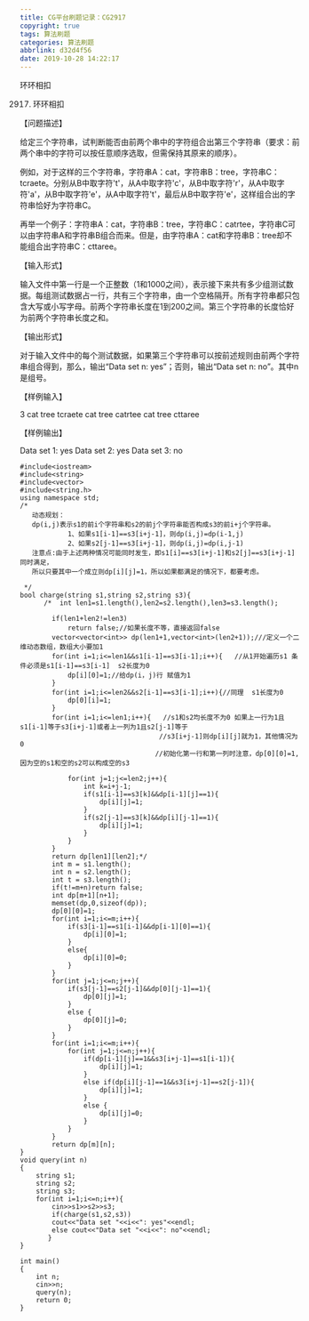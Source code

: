 ```yaml
---
title: CG平台刷题记录：CG2917
copyright: true
tags: 算法刷题
categories: 算法刷题
abbrlink: d32d4f56
date: 2019-10-28 14:22:17
---
```

环环相扣
<!--more-->
2917. 环环相扣

【问题描述】

给定三个字符串，试判断能否由前两个串中的字符组合出第三个字符串（要求：前两个串中的字符可以按任意顺序选取，但需保持其原来的顺序）。

例如，对于这样的三个字符串，字符串A：cat，字符串B：tree，字符串C：tcraete。分别从B中取字符't'，从A中取字符'c'，从B中取字符'r'，从A中取字符'a'，从B中取字符'e'，从A中取字符't'，最后从B中取字符'e'，这样组合出的字符串恰好为字符串C。

再举一个例子：字符串A：cat，字符串B：tree，字符串C：catrtee，字符串C可以由字符串A和字符串B组合而来。但是，由字符串A：cat和字符串B：tree却不能组合出字符串C：cttaree。

【输入形式】

输入文件中第一行是一个正整数（1和1000之间），表示接下来共有多少组测试数据。每组测试数据占一行，共有三个字符串，由一个空格隔开。所有字符串都只包含大写或小写字母。前两个字符串长度在1到200之间。第三个字符串的长度恰好为前两个字符串长度之和。

【输出形式】

对于输入文件中的每个测试数据，如果第三个字符串可以按前述规则由前两个字符串组合得到，那么，输出“Data set n: yes”；否则，输出“Data set n: no”。其中n是组号。

【样例输入】

3
cat tree tcraete
cat tree catrtee
cat tree cttaree

【样例输出】

Data set 1: yes
Data set 2: yes
Data set 3: no

```
#include<iostream>
#include<string>
#include<vector>
#include<string.h>
using namespace std;
/*
   动态规划： 
   dp(i,j)表示s1的前i个字符串和s2的前j个字符串能否构成s3的前i+j个字符串。
            1、如果s1[i-1]==s3[i+j-1]，则dp(i,j)=dp(i-1,j)
            2、如果s2[j-1]==s3[i+j-1]，则dp(i,j)=dp(i,j-1)
   注意点:由于上述两种情况可能同时发生，即s1[i]==s3[i+j-1]和s2[j]==s3[i+j-1]同时满足，
   所以只要其中一个成立则dp[i][j]=1，所以如果都满足的情况下，都要考虑。
 
 */
bool charge(string s1,string s2,string s3){
      /*  int len1=s1.length(),len2=s2.length(),len3=s3.length();
        
        if(len1+len2!=len3)
		    return false;//如果长度不等，直接返回false 
        vector<vector<int>> dp(len1+1,vector<int>(len2+1));///定义一个二维动态数组，数组大小要加1 
        for(int i=1;i<=len1&&s1[i-1]==s3[i-1];i++){   //从1开始遍历s1 条件必须是s1[i-1]==s3[i-1]  s2长度为0 
            dp[i][0]=1;//给dp(i，j)行 赋值为1 
        }
        for(int i=1;i<=len2&&s2[i-1]==s3[i-1];i++){//同理  s1长度为0 
            dp[0][i]=1;
        }
        for(int i=1;i<=len1;i++){   //s1和s2均长度不为0 如果上一行为1且s1[i-1]等于s3[i+j-1]或者上一列为1且s2[j-1]等于
		                           //s3[i+j-1]则dp[i][j]就为1，其他情况为0
                                  //初始化第一行和第一列时注意，dp[0][0]=1,因为空的s1和空的s2可以构成空的s3

            for(int j=1;j<=len2;j++){
                int k=i+j-1;
                if(s1[i-1]==s3[k]&&dp[i-1][j]==1){
                    dp[i][j]=1;
                }
                if(s2[j-1]==s3[k]&&dp[i][j-1]==1){
                    dp[i][j]=1;
                }
            }
        }
        return dp[len1][len2];*/
        int m = s1.length();
        int n = s2.length();
        int t = s3.length();
        if(t!=m+n)return false;
        int dp[m+1][n+1];
        memset(dp,0,sizeof(dp));
        dp[0][0]=1;
        for(int i=1;i<=m;i++){
            if(s3[i-1]==s1[i-1]&&dp[i-1][0]==1){
                dp[i][0]=1;
            }
            else{
                dp[i][0]=0;
            }
        }
        for(int j=1;j<=n;j++){
            if(s3[j-1]==s2[j-1]&&dp[0][j-1]==1){
                dp[0][j]=1;
            }
            else {
                dp[0][j]=0;
            }
        }
        for(int i=1;i<=m;i++){
            for(int j=1;j<=n;j++){
                if(dp[i-1][j]==1&&s3[i+j-1]==s1[i-1]){
                    dp[i][j]=1;   
                }
                else if(dp[i][j-1]==1&&s3[i+j-1]==s2[j-1]){
                    dp[i][j]=1;
                }
                else {
                    dp[i][j]=0;
                }
            }
        }
        return dp[m][n];
}
void query(int n)
{	
    string s1;
	string s2;
	string s3;
	for(int i=1;i<=n;i++){
		cin>>s1>>s2>>s3;
	    if(charge(s1,s2,s3))
	    cout<<"Data set "<<i<<": yes"<<endl;
	    else cout<<"Data set "<<i<<": no"<<endl; 
       }
}

int main()
{
	int n;
	cin>>n;
	query(n);
	return 0;
}
```